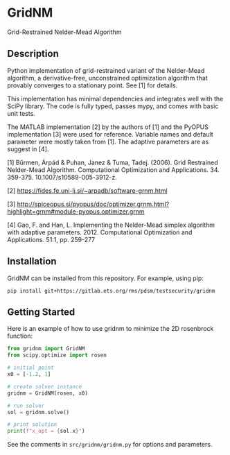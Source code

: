 GridNM
======

Grid-Restrained Nelder-Mead Algorithm

## Description

Python implementation of grid-restrained variant of the Nelder-Mead algorithm, a derivative-free, unconstrained optimization algorithm that provably converges to a stationary point. See [1] for details.

This implementation has minimal dependencies and integrates well with the SciPy library. The code is fully typed, passes mypy, and comes with basic unit tests.

The MATLAB implementation [2] by the authors of [1] and the PyOPUS implementation [3] were used for reference. Variable names and default parameter were mostly taken from [1]. The adaptive parameters are as suggest in [4]. 

[1] Bűrmen, Árpád & Puhan, Janez & Tuma, Tadej. (2006). Grid Restrained Nelder-Mead Algorithm. Computational Optimization and Applications. 34. 359-375. 10.1007/s10589-005-3912-z.

[2] https://fides.fe.uni-lj.si/~arpadb/software-grnm.html

[3] http://spiceopus.si/pyopus/doc/optimizer.grnm.html?highlight=grnm#module-pyopus.optimizer.grnm

[4] Gao, F. and Han, L. Implementing the Nelder-Mead simplex algorithm with adaptive parameters. 2012. Computational Optimization and Applications. 51:1, pp. 259-277

## Installation

GridNM can be installed from this repository. For example, using pip:
```
pip install git+https://gitlab.ets.org/rms/pdsm/testsecurity/gridnm
```

## Getting Started

Here is an example of how to use gridnm to minimize the 2D rosenbrock function:

```python
from gridnm import GridNM
from scipy.optimize import rosen

# initial point
x0 = [-1.2, 1]

# create solver instance
gridnm = GridNM(rosen, x0)

# run solver
sol = gridnm.solve()

# print solution
print(f"x_opt = {sol.x}")
```

See the comments in `src/gridnm/gridnm.py` for options and parameters.